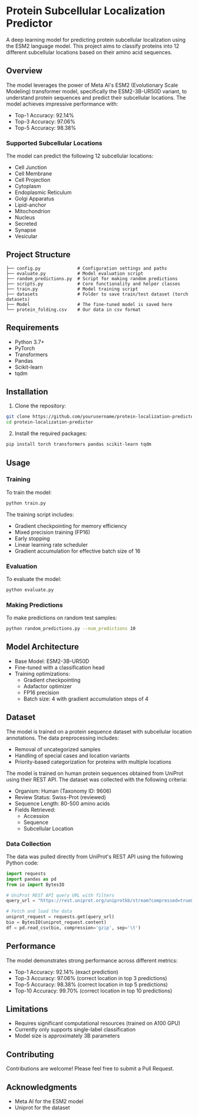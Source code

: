 # Protein Subcellular Localization Predictor

A deep learning model for predicting protein subcellular localization using the ESM2 language model. This project aims to classify proteins into 12 different subcellular locations based on their amino acid sequences.

## Overview

The model leverages the power of Meta AI's ESM2 (Evolutionary Scale Modeling) transformer model, specifically the ESM2-3B-UR50D variant, to understand protein sequences and predict their subcellular locations. The model achieves impressive performance with:

- Top-1 Accuracy: 92.14%
- Top-3 Accuracy: 97.06%
- Top-5 Accuracy: 98.38%

### Supported Subcellular Locations

The model can predict the following 12 subcellular locations:
- Cell Junction
- Cell Membrane
- Cell Projection
- Cytoplasm
- Endoplasmic Reticulum
- Golgi Apparatus
- Lipid-anchor
- Mitochondrion
- Nucleus
- Secreted
- Synapse
- Vesicular

## Project Structure

```
├── config.py              # Configuration settings and paths
├── evaluate.py            # Model evaluation script
├── random_predictions.py  # Script for making random predictions
├── scripts.py             # Core functionality and helper classes
├── train.py               # Model training script
├── datasets               # Folder to save train/test dataset (torch datasets)
├── Model                  # The fine-tuned model is saved here
└── protein_folding.csv    # Our data in csv format
```

## Requirements

- Python 3.7+
- PyTorch
- Transformers
- Pandas
- Scikit-learn
- tqdm

## Installation

1. Clone the repository:
```bash
git clone https://github.com/yourusername/protein-localization-predictor.git
cd protein-localization-predictor
```

2. Install the required packages:
```bash
pip install torch transformers pandas scikit-learn tqdm
```

## Usage

### Training

To train the model:

```bash
python train.py
```

The training script includes:
- Gradient checkpointing for memory efficiency
- Mixed precision training (FP16)
- Early stopping
- Linear learning rate scheduler
- Gradient accumulation for effective batch size of 16

### Evaluation

To evaluate the model:

```bash
python evaluate.py
```

### Making Predictions

To make predictions on random test samples:

```bash
python random_predictions.py --num_predictions 10
```

## Model Architecture

- Base Model: ESM2-3B-UR50D
- Fine-tuned with a classification head
- Training optimizations:
  - Gradient checkpointing
  - Adafactor optimizer
  - FP16 precision
  - Batch size: 4 with gradient accumulation steps of 4

## Dataset

The model is trained on a protein sequence dataset with subcellular location annotations. The data preprocessing includes:
- Removal of uncategorized samples
- Handling of special cases and location variants
- Priority-based categorization for proteins with multiple locations

The model is trained on human protein sequences obtained from UniProt using their REST API. The dataset was collected with the following criteria:

- Organism: Human (Taxonomy ID: 9606)
- Review Status: Swiss-Prot (reviewed)
- Sequence Length: 80-500 amino acids
- Fields Retrieved: 
  - Accession
  - Sequence
  - Subcellular Location

### Data Collection

The data was pulled directly from UniProt's REST API using the following Python code:

```python
import requests
import pandas as pd
from io import BytesIO

# UniProt REST API query URL with filters
query_url = "https://rest.uniprot.org/uniprotkb/stream?compressed=true&fields=accession%2Csequence%2Ccc_subcellular_location&format=tsv&query=%28%28organism_id%3A9606%29%20AND%20%28reviewed%3Atrue%29%20AND%20%28length%3A%5B80%20TO%20500%5D%29%29"

# Fetch and load the data
uniprot_request = requests.get(query_url)
bio = BytesIO(uniprot_request.content)
df = pd.read_csv(bio, compression='gzip', sep='\t')
```

## Performance

The model demonstrates strong performance across different metrics:
- Top-1 Accuracy: 92.14% (exact prediction)
- Top-3 Accuracy: 97.06% (correct location in top 3 predictions)
- Top-5 Accuracy: 98.38% (correct location in top 5 predictions)
- Top-10 Accuracy: 99.70% (correct location in top 10 predictions)

## Limitations

- Requires significant computational resources (trained on A100 GPU)
- Currently only supports single-label classification
- Model size is approximately 3B parameters

## Contributing

Contributions are welcome! Please feel free to submit a Pull Request.

## Acknowledgments

- Meta AI for the ESM2 model
- Uniprot for the dataset
